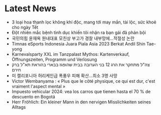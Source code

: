# Latest News
-  3 loại hoa thanh lọc không khí độc, mang tới may mắn, tài lộc, sức khoẻ cho ngày Tết
-  Đột nhiên mắc bệnh tình dục khiến tôi nhận ra bạn gái đã phản bội
-  국민의힘 윤재옥 원내대표 모친상 부고가 경찰 내부망에…적절성 논란
-  Timnas eSports Indonesia Juara Piala Asia 2023 Berkat Andil Shin Tae-yong
-  Karnevalsparty XXL im Tanzpalast Mythos: Kartenverkauf, Öffnungszeiten, Programm und Verlosung
-  צה"ל מתחקר את הרג 12 בני הערובה בבית שהופגז בבארי בהוראת תא"ל ברק חירם
-  미 캘리포니아 허리케인급 폭풍우 피해 확산…최소 3명 사망
-  Victor Wembanyama : « Plus que le côté physique, ce qui est dur, c'est vraiment l'aspect mental »
-  Impuesto vehicular 2024: vea los carros que tienen hasta el 70 % de descuento en Bogotá
-  Herr Fröhlich: Ein kleiner Mann in den nervigen Misslichkeiten seines Alltags
